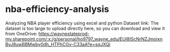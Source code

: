 # nba-efficiency-analysis
Analyzing NBA player efficiency using excel and python
Dataset link:
The dataset is too large to upload directly here, so you can download and view it from OneDrive:
https://waynestateprod-my.sharepoint.com/:x:/g/personal/ho9797_wayne_edu/EUl8IScNrNZJmojxnBvJ8uwBBMwby0dh_HTPhCGv-C33aA?e=sqJXQi
